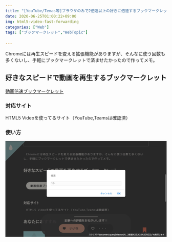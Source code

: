 ```yaml
---
title: "[YouTube/Temas等]ブラウザのみで2倍速以上の好きに倍速するブックマークレット"
date: 2020-06-25T01:00:22+09:00
img: html5-video-fast‐forwarding
categories: ["Web"]
tags: ["ブックマークレット","WebTopic"]

---
```


Chromeには再生スピードを変える拡張機能がありますが、そんなに使う回数も多くないし、手軽にブックマークレットで済ませたかったので作ってメモ。

## 好きなスピードで動画を再生するブックマークレット

<a href="javascript:document.querySelector(%22video%22).playbackRate=window.prompt(%22倍速%22,%22 %22);" class=download>動画倍速ブックマークレット</a>

### 対応サイト

HTML5 Videoを使ってるサイト（YouTube,Teamsは確認済）

### 使い方

![html5-video-fast‐forwarding-1](../../../images/html5-video-fast‐forwarding-1.jpg)

